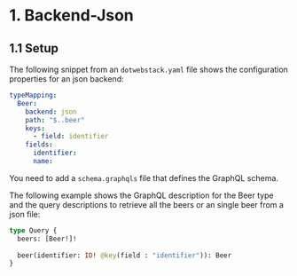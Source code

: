 # 1. Backend-Json

## 1.1 Setup

The following snippet from an `dotwebstack.yaml` file shows the configuration properties for an json backend:


```yaml
typeMapping:
  Beer:
    backend: json
    path: "$..beer"
    keys:
      - field: identifier
    fields:
      identifier:
      name:
```

You need to add a `schema.graphqls` file that defines the GraphQL schema. 

The following example shows the GraphQL description for the Beer type and the query descriptions to retrieve all the 
beers or an single beer from a json file:

```graphql
type Query {
  beers: [Beer!]!
  
  beer(identifier: ID! @key(field : "identifier")): Beer
}
```
